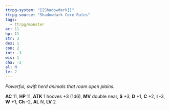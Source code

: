 ```yaml
---
ttrpg-system: "[[Shadowdark]]"
ttrpg-source: "Shadowdark Core Rules"
tags:
  - ttrpg/monster
ac: 11
hp: 11
str: 3
dex: 1
con: 2
int: -3
wis: 1
cha: -2
al: N
lv: 2
---
```


_Powerful, swift herd animals that roam open plains._

**AC** 11, **HP** 11, **ATK** 1 hooves +3 (1d6), **MV** double near, **S** +3, **D** +1, **C** +2, **I** -3, **W** +1, **Ch** -2, **AL** N, **LV** 2


